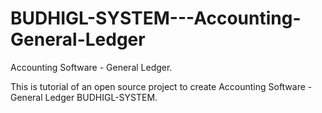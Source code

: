# BUDHIGL-SYSTEM---Accounting-General-Ledger
Accounting Software - General Ledger.

This is tutorial of an open source project to create Accounting Software - General Ledger BUDHIGL-SYSTEM. 

